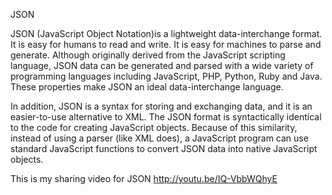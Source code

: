 JSON

JSON (JavaScript Object Notation)is a lightweight data-interchange format. It is easy for humans to read and write. It is easy for machines to parse and generate.
Although originally derived from the JavaScript scripting language, JSON data can be generated and parsed with a wide variety of programming languages including JavaScript, PHP, Python, Ruby and Java.
These properties make JSON an ideal data-interchange language.

In addition, JSON is a syntax for storing and exchanging data, and it is an easier-to-use alternative to XML. The JSON format is syntactically identical to the code for creating JavaScript objects. Because of this similarity, instead of using a parser (like XML does), a JavaScript program can use standard JavaScript functions to convert JSON data into native JavaScript objects.

This is my sharing video for JSON
http://youtu.be/IQ-VbbWQhyE
